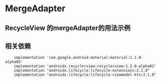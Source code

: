 # MergeAdapter
## RecycleView 的mergeAdapter的用法示例
## 相关依赖
```
    implementation 'com.google.android.material:material:1.1.0-alpha05'
    implementation 'androidx.recyclerview:recyclerview:1.2.0-alpha02'
    implementation "androidx.lifecycle:lifecycle-extensions:2.1.0"
    implementation "androidx.lifecycle:lifecycle-viewmodel-ktx:2.1.0"
```
